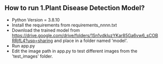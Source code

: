 ## How to run 1.Plant Disease Detection Model?

* Python Version = 3.8.10
* Install the requirements from requirements_nnnn.txt
* Download the trained model from https://drive.google.com/drive/folders/1Sn1vdkluzYKar85Ga6vw6_sCOBRRjfL4?usp=sharing and place in a folder named 'model'.
* Run app.py
* Edit the image path in app.py to test different images from the 'test_images' folder. 
